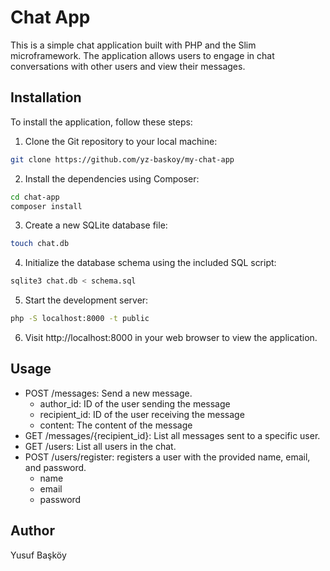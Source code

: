 # Chat App

This is a simple chat application built with PHP and the Slim microframework. The application allows users to engage in chat conversations with other users and view their messages.

## Installation

To install the application, follow these steps:

1. Clone the Git repository to your local machine:

```bash
git clone https://github.com/yz-baskoy/my-chat-app
```
2. Install the dependencies using Composer:
```bash
cd chat-app
composer install
```
3. Create a new SQLite database file:
```bash
touch chat.db
```
4. Initialize the database schema using the included SQL script:
```bash
sqlite3 chat.db < schema.sql
```
5. Start the development server:
```bash
php -S localhost:8000 -t public
```
6. Visit http://localhost:8000 in your web browser to view the application.

## Usage
* POST /messages: Send a new message.
    * author_id: ID of the user sending the message
    * recipient_id: ID of the user receiving the message
    * content: The content of the message
* GET /messages/{recipient_id}: List all messages sent to a specific user.
* GET /users: List all users in the chat.
* POST /users/register: registers a user with the provided name, email, and password.
    * name
    * email
    * password

## Author
Yusuf Başköy

